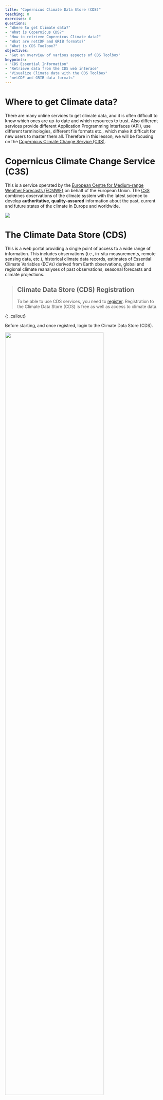 ```yaml
---
title: "Copernicus Climate Data Store (CDS)"
teaching: 0
exercises: 0
questions:
- "Where to get Climate data?"
- "What is Copernicus CDS?"
- "How to retrieve Copernicus Climate data?"
- "What are netCDF and GRIB formats?"
- "What is CDS Toolbox?"
objectives:
- "Get an overview of various aspects of CDS Toolbox"
keypoints:
- "CDS Essential Information"
- "Retrieve data from the CDS web interace"
- "Visualize Climate data with the CDS Toolbox"
- "netCDF and GRIB data formats"
---
```


# Where to get Climate data?

There are many online services to get climate data, and it is often difficult to know which ones are up-to date and which resources to trust. Also different services provide different Application Programming Interfaces (API), use different terminologies, different file formats etc.,  which make it difficult for new users to master them all. Therefore in this lesson, we will be focusing on the [Copernicus Climate Change Service (C3S)](https://climate.copernicus.eu/).


# Copernicus Climate Change Service (C3S)

This is a service operated by the [European Centre for Medium-range Weather Forecasts (ECMWF)](https://www.ecmwf.int/) on behalf of the European Union. The [C3S](https://climate.copernicus.eu/) combines observations of the climate system with the latest science to develop **authoritative**, **quality-assured** information about the past, current and future states of the climate in Europe and worldwide.

<img src="../fig/C3S_frontpage.png" />

# The Climate Data Store (CDS)

This is a web portal providing a single point of access to a wide range of information. This includes observations (i.e., in-situ measurements, remote sensing data, etc.), historical climate data records, estimates of Essential Climate Variables (ECVs) derived from Earth observations, global and regional climate reanalyses of past observations, seasonal forecasts and climate projections.

> ## Climate Data Store (CDS) Registration
> To be able to use CDS services, you need to [register](https://cds.climate.copernicus.eu/user/login?destination=%2F%23!%2Fhome).
> Registration to the Climate Data Store (CDS) is free as well as access to
> climate data.
>
{: .callout}

Before starting, and once registred, login to the Climate Data Store (CDS).

<img src="../fig/CDS_login.png" width="80%"/>


## Search data in the Climate Data Store

Once login, click on the [Search](https://cds.climate.copernicus.eu/cdsapp#!/search) button:

<img src="../fig/CDS_search.png" width="80%"/>

If you click on "Product Type", you will get the list of available climate data types:

- Climate projections
- Reanalysis
- Satellite observations
- Seasonal forecasts
- Sectorial climate indices

> ## Which product type should I choose?
> You probably recognize the first 3 product types from the previous
> lesson, so let us do a small exercise.
>
> Alice is a Master's student working on precipitation and she need climate data for the period 1998-2003.
>
> Which product(s) types can she use?
>
> Which criteria could she use to make her final choice?
> > ## Solution
> > Alice could use:
> > - Climate projections
> > - Reanalysis
> > - Satellite observations
> >
> > and her final choice depends on the variable, the spatial and temporal resolution.
> {: .solution}
>
{: .challenge}

You can also search by entering a key word:
- reanalysis
- cmip
- temperature
- precipitation, etc.

When you search, you can make sure you only get datasets (and not documentation, etc.) by selecting the tab "Datasets"

<img src="../fig/CDS_tab_datasets.png" width="80%"/>

As you can see, it is important to know what you are looking for before starting to download datasets. We will see in the next section that the size of the datasets can also be an important criteria to take into account before starting downloading Climate data.

## Downloads data from the Climate Data Store

We are nearly there! And the best is to try it out.

Let's search for the last available re-analysis. We can search for "ERA5" and it will return the list of available datasets:

<img src="../fig/CDS_ERA5_search.png" width="80%"/>

> ## Single level versus pressure levels
>
> Let's stop here and discuss the results of our search:
> - single levels are usually for variables available at (or close) to the surface.
> - data on pressure levels give information on the vertical structure of the atmosphere.
>
> For many practical applications, using single level (surface) data is sufficient.
{: .callout}

We will select [ERA5 monthly averaged data on single levels from 1979 to present](https://cds.climate.copernicus.eu/cdsapp#!/dataset/reanalysis-era5-single-levels-monthly-means?tab=overview).

<img src="../fig/CDS_ERA5_download.png" width="80%"/>

> ## License
> To be able to download datasets from the Climate Data Store, you need to
> agree with the corresponding data license. This agreement can only be done online.
{: .callout}

Let's look at the default selected boxes:
- **Product type**: Monthly averaged ensemble members
- **Variable**: 2m temperature
- **Year**: 2019
- **Month**: June
- **Time**: 00:00
- **Format**: NetCDF 

Please note that the year, month and time may be different (depends on the current date when the request is done!).

And apart from the date, all the other default values introduce notions we do not understand yet!

## What is 2m temperature?

We selected [ERA5 monthly averaged data on single levels from 1979 to present](https://cds.climate.copernicus.eu/cdsapp#!/dataset/reanalysis-era5-single-levels-monthly-means?tab=form) so we expected to get surface variables only.

In fact, we get all the variables on a single level and usually close to the surface. Here *2m temperature* is computed as the temperature at a reference height (2 metres).

## Data format: GRIB versus NetCDF

### GRIB

[GRIB](https://en.wikipedia.org/wiki/GRIB) (GRIdded Binary or General Regularly-distributed Information in Binary form)

### NetCDF

[NetCDF](https://en.wikipedia.org/wiki/NetCDF)

## The Climate Data Store toolbox

In this section, we will briefly introduce the Climate Data Store toolbox.

### "Show Toolbox request" 

{% include links.md %}


